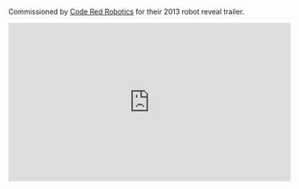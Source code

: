 Commissioned by [Code Red Robotics](http://www.team639.org/) for their 2013 robot reveal trailer.

<iframe width="560" height="315" src="https://www.youtube.com/embed/KTpc00wzTOY" frameborder="0" allow="accelerometer; autoplay; encrypted-media; gyroscope; picture-in-picture" allowfullscreen></iframe>
